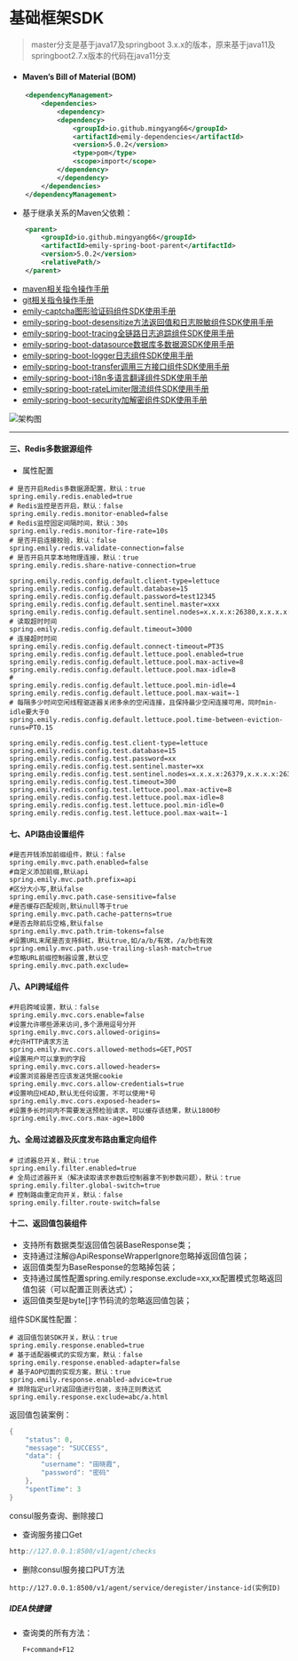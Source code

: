 # 基础框架SDK

> master分支是基于java17及springboot 3.x.x的版本，原来基于java11及springboot2.7.x版本的代码在java11分支

- #### Maven’s Bill of Material (BOM)


```xml
    <dependencyManagement>
        <dependencies>
            <dependency>
            <dependency>
                <groupId>io.github.mingyang66</groupId>
                <artifactId>emily-dependencies</artifactId>
                <version>5.0.2</version>
                <type>pom</type>
                <scope>import</scope>
            </dependency>
            </dependency>
        </dependencies>
    </dependencyManagement>
```

- 基于继承关系的Maven父依赖：


```xml
    <parent>
        <groupId>io.github.mingyang66</groupId>
        <artifactId>emily-spring-boot-parent</artifactId>
        <version>5.0.2</version>
        <relativePath/>
    </parent>
```

- [maven相关指令操作手册](https://github.com/mingyang66/spring-parent/blob/master/MAVEN.md)
- [git相关指令操作手册](https://github.com/mingyang66/spring-parent/blob/master/GIT.md)
- [emily-captcha图形验证码组件SDK使用手册](https://github.com/mingyang66/spring-parent/tree/master/emily-project/emily-captcha/README.md)
- [emily-spring-boot-desensitize方法返回值和日志脱敏组件SDK使用手册](https://github.com/mingyang66/spring-parent/tree/master/emily-spring-boot-project/emily-spring-boot-desensitize/README.md)
- [emily-spring-boot-tracing全链路日志追踪组件SDK使用手册](https://github.com/mingyang66/spring-parent/tree/master/emily-spring-boot-project/emily-spring-boot-tracing/README.md)
- [emily-spring-boot-datasource数据库多数据源SDK使用手册](https://github.com/mingyang66/spring-parent/tree/master/emily-spring-boot-project/emily-spring-boot-datasource/README.md)
- [emily-spring-boot-logger日志组件SDK使用手册](https://github.com/mingyang66/spring-parent/tree/master/emily-spring-boot-project/emily-spring-boot-logger/README.md)
- [emily-spring-boot-transfer调用三方接口组件SDK使用手册](https://github.com/mingyang66/spring-parent/blob/master/emily-spring-boot-project/emily-spring-boot-transfer/README.md)
- [emily-spring-boot-i18n多语言翻译组件SDK使用手册](https://github.com/mingyang66/spring-parent/tree/master/emily-spring-boot-project/emily-spring-boot-i18n/README.md)
- [emily-spring-boot-rateLimiter限流组件SDK使用手册](https://github.com/mingyang66/spring-parent/blob/master/emily-spring-boot-project/emily-spring-boot-rateLimiter/README.md)
- [emily-spring-boot-security加解密组件SDK使用手册](https://github.com/mingyang66/spring-parent/blob/master/emily-spring-boot-project/emily-spring-boot-security/README.md)


![架构图](https://github.com/mingyang66/spring-parent/blob/master/framework.png)


------

#### 

#### 三、Redis多数据源组件

- 属性配置

```properties
# 是否开启Redis多数据源配置，默认：true
spring.emily.redis.enabled=true
# Redis监控是否开启，默认：false
spring.emily.redis.monitor-enabled=false
# Redis监控固定间隔时间，默认：30s
spring.emily.redis.monitor-fire-rate=10s
# 是否开启连接校验，默认：false
spring.emily.redis.validate-connection=false
# 是否开启共享本地物理连接，默认：true
spring.emily.redis.share-native-connection=true

spring.emily.redis.config.default.client-type=lettuce
spring.emily.redis.config.default.database=15
spring.emily.redis.config.default.password=test12345
spring.emily.redis.config.default.sentinel.master=xxx
spring.emily.redis.config.default.sentinel.nodes=x.x.x.x:26380,x.x.x.x:26381,xx.x.x.x:26382
# 读取超时时间
spring.emily.redis.config.default.timeout=3000
# 连接超时时间
spring.emily.redis.config.default.connect-timeout=PT3S
spring.emily.redis.config.default.lettuce.pool.enabled=true
spring.emily.redis.config.default.lettuce.pool.max-active=8
spring.emily.redis.config.default.lettuce.pool.max-idle=8
#
spring.emily.redis.config.default.lettuce.pool.min-idle=4
spring.emily.redis.config.default.lettuce.pool.max-wait=-1
# 每隔多少时间空闲线程驱逐器关闭多余的空闲连接，且保持最少空闲连接可用，同时min-idle要大于0
spring.emily.redis.config.default.lettuce.pool.time-between-eviction-runs=PT0.1S

spring.emily.redis.config.test.client-type=lettuce
spring.emily.redis.config.test.database=15
spring.emily.redis.config.test.password=xx
spring.emily.redis.config.test.sentinel.master=xx
spring.emily.redis.config.test.sentinel.nodes=x.x.x.x:26379,x.x.x.x:26379,x.x.x.x:26379
spring.emily.redis.config.test.timeout=300
spring.emily.redis.config.test.lettuce.pool.max-active=8
spring.emily.redis.config.test.lettuce.pool.max-idle=8
spring.emily.redis.config.test.lettuce.pool.min-idle=0
spring.emily.redis.config.test.lettuce.pool.max-wait=-1
```



#### 七、API路由设置组件

```properties
#是否开钱添加前缀组件，默认：false
spring.emily.mvc.path.enabled=false
#自定义添加前缀,默认api
spring.emily.mvc.path.prefix=api
#区分大小写,默认false
spring.emily.mvc.path.case-sensitive=false
#是否缓存匹配规则,默认null等于true
spring.emily.mvc.path.cache-patterns=true
#是否去除前后空格,默认false
spring.emily.mvc.path.trim-tokens=false
#设置URL末尾是否支持斜杠，默认true,如/a/b/有效，/a/b也有效
spring.emily.mvc.path.use-trailing-slash-match=true
#忽略URL前缀控制器设置,默认空
spring.emily.mvc.path.exclude=
```

#### 八、API跨域组件

```properties
#开启跨域设置，默认：false
spring.emily.mvc.cors.enable=false
#设置允许哪些源来访问,多个源用逗号分开
spring.emily.mvc.cors.allowed-origins=
#允许HTTP请求方法
spring.emily.mvc.cors.allowed-methods=GET,POST
#设置用户可以拿到的字段
spring.emily.mvc.cors.allowed-headers=
#设置浏览器是否应该发送凭据cookie
spring.emily.mvc.cors.allow-credentials=true
#设置响应HEAD,默认无任何设置，不可以使用*号
spring.emily.mvc.cors.exposed-headers=
#设置多长时间内不需要发送预检验请求，可以缓存该结果，默认1800秒
spring.emily.mvc.cors.max-age=1800
```

#### 九、全局过滤器及灰度发布路由重定向组件

```properties
# 过滤器总开关，默认：true
spring.emily.filter.enabled=true
# 全局过滤器开关（解决读取请求参数后控制器拿不到参数问题），默认：true  
spring.emily.filter.global-switch=true
# 控制路由重定向开关，默认：false
spring.emily.filter.route-switch=false
```



#### 十二、返回值包装组件

- 支持所有数据类型返回值包装BaseResponse类；
- 支持通过注解@ApiResponseWrapperIgnore忽略掉返回值包装；
- 返回值类型为BaseResponse的忽略掉包装；
- 支持通过属性配置spring.emily.response.exclude=xx,xx配置模式忽略返回值包装（可以配置正则表达式）；
- 返回值类型是byte[]字节码流的忽略返回值包装；

组件SDK属性配置：

```properties
# 返回值包装SDK开关，默认：true
spring.emily.response.enabled=true
# 基于适配器模式的实现方案，默认：false
spring.emily.response.enabled-adapter=false
# 基于AOP切面的实现方案，默认：true
spring.emily.response.enabled-advice=true
# 排除指定url对返回值进行包装，支持正则表达式
spring.emily.response.exclude=abc/a.html

```

返回值包装案例：

```java
{
    "status": 0,
    "message": "SUCCESS",
    "data": {
        "username": "田晓霞",
        "password": "密码"
    },
    "spentTime": 3
}
```

consul服务查询、删除接口

- 查询服务接口Get

```java
http://127.0.0.1:8500/v1/agent/checks
```

- 删除consul服务接口PUT方法

```
http://127.0.0.1:8500/v1/agent/service/deregister/instance-id(实例ID)
```

##### IDEA快捷键

- 查询类的所有方法：

  ```
  F+command+F12
  ```

  

